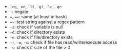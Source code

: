 - `-eq`, `-ne`, `-lt`, `-gt`, `-le`, `-ge`
- `!`: negate
- `=`, `==`: same (at least in bash)
- `=~`: test string against a regex pattern
- `-z`: check if variable is null
- `-d`: check if directory exists
- `-e`: check if file/directory exists
- `-r`, `-w`, `-x`: check if file has read/write/execute access
- `-s`: check if size of the file > 0
